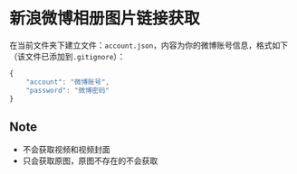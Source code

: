 # 新浪微博相册图片链接获取

在当前文件夹下建立文件：`account.json`，内容为你的微博账号信息，格式如下（该文件已添加到`.gitignore`）：

```JavaScript
{
    "account": "微博账号",
    "password": "微博密码"
}
```

## Note

- 不会获取视频和视频封面
- 只会获取原图，原图不存在的不会获取